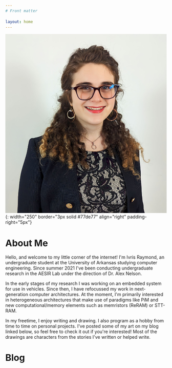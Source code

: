 ```yaml
---
# Front matter

layout: home
---
```


![Headshot of me!](/images/prof_headshot.jpg){: width="250" border="3px solid #77de77" align="right" padding-right="5px"}

# About Me
Hello, and welcome to my little corner of the internet! I'm Ivris Raymond, 
an undergraduate student at the University of Arkansas studying computer engineering.
Since summer 2021 I've been conducting undergraduate research in the AESIR Lab under
the direction of Dr. Alex Nelson.  
  
In the early stages of my research I was working on an embedded system for use in 
vehicles. Since then, I have refocussed my work in next-generation computer architectures. At the moment, I'm primarily interested in heterogeneous architectures that make use of paradigms like PiM and new computational/memory elements such as memristors (ReRAM) or STT-RAM.  

In my freetime, I enjoy writing and drawing. I also program as a hobby from time to time on personal projects. I've posted some of my art on my blog linked below, so feel free to check it out if you're interested! Most of the drawings are characters from the stories I've written or helped write.  

# Blog